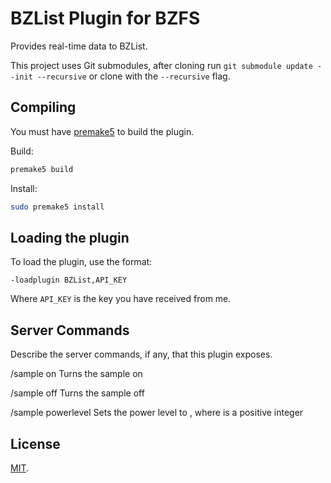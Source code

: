 # BZList Plugin for BZFS

Provides real-time data to BZList.

This project uses Git submodules, after cloning run `git submodule update --init --recursive` or clone with the `--recursive` flag.

## Compiling

You must have [premake5](https://premake.github.io/download.html) to build the plugin.

Build:
```sh
premake5 build
```

Install:
```sh
sudo premake5 install
```

## Loading the plugin

To load the plugin, use the format:
```
-loadplugin BZList,API_KEY
```
Where `API_KEY` is the key you have received from me.

## Server Commands

Describe the server commands, if any, that this plugin exposes.

/sample on
  Turns the sample on

/sample off
  Turns the sample off

/sample powerlevel <powerlevel>
  Sets the power level to <powerlevel>, where <powerlevel> is a positive integer

## License

[MIT](LICENSE).
